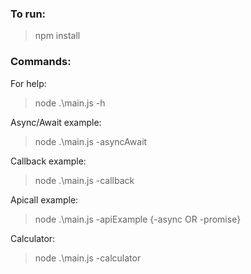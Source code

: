 ### To run:
> npm install

### Commands:

For help:
>node .\main.js -h

Async/Await example:
>node .\main.js -asyncAwait

Callback example:
>node .\main.js -callback

Apicall example:
>node .\main.js -apiExample {-async OR -promise}

Calculator:
>node .\main.js -calculator
